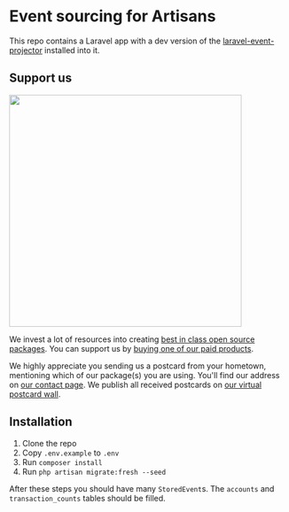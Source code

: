 # Event sourcing for Artisans

This repo contains a Laravel app with a dev version of the [laravel-event-projector](https://github.com/spatie/laravel-event-projector) installed into it.

## Support us

[<img src="https://github-ads.s3.eu-central-1.amazonaws.com/laravel-event-projector-demo-app.jpg?t=1" width="419px" />](https://spatie.be/github-ad-click/laravel-event-projector-demo-app)

We invest a lot of resources into creating [best in class open source packages](https://spatie.be/open-source). You can support us by [buying one of our paid products](https://spatie.be/open-source/support-us).

We highly appreciate you sending us a postcard from your hometown, mentioning which of our package(s) you are using. You'll find our address on [our contact page](https://spatie.be/about-us). We publish all received postcards on [our virtual postcard wall](https://spatie.be/open-source/postcards).

## Installation

1. Clone the repo
2. Copy `.env.example` to `.env`
3. Run `composer install`
4. Run `php artisan migrate:fresh --seed`

After these steps you should have many `StoredEvent`s. The  `accounts` and `transaction_counts` tables should be filled.